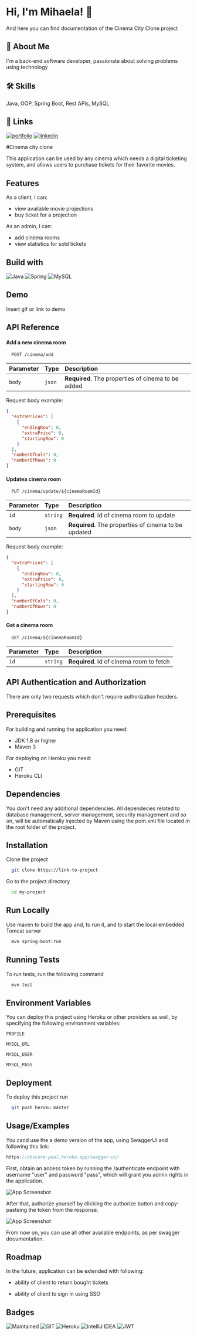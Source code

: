 # Hi, I'm Mihaela! 👋
And here you can find documentation of the Cinema City Clone project


## 🚀 About Me
I'm a back-end software developer, passionate about solving problems using technology 
## 🛠 Skills
Java, OOP, Spring Boot, Rest APIs, MySQL


## 🔗 Links
[![portfolio](https://img.shields.io/badge/my_portfolio-000?style=for-the-badge&logo=ko-fi&logoColor=white)](https://mihaelaantalute.github.io/)
[![linkedin](https://img.shields.io/badge/linkedin-0A66C2?style=for-the-badge&logo=linkedin&logoColor=white)](https://www.linkedin.com/in/mihaela-antalute-4248b7263/)



#Cinema city clone


This application can be used by any cinema which needs a digital ticketing system, and allows users to purchase tickets for their favorite movies.




## Features
As a client, I can:
- view available movie projections
- buy ticket for a projection

As an admin, I can:
- add cinema rooms
- view statistics for sold tickets


## Build with
![Java](https://img.shields.io/badge/Java-ED8B00?style=for-the-badge&logo=java&logoColor=white)
![Spring](https://img.shields.io/badge/Spring-6DB33F?style=for-the-badge&logo=spring&logoColor=white)
![MySQL](https://img.shields.io/badge/mysql-%2300f.svg?style=for-the-badge&logo=mysql&logoColor=white)

## Demo

Insert gif or link to demo


## API Reference

#### Add a new cinema room

```http
  POST /cinema/add
```

| Parameter | Type     | Description                |
| :-------- | :------- | :------------------------- |
| `body` | `json` | **Required**.  The properties of cinema to be added  |

Request body example:

```json
{
  "extraPrices": [
    {
      "endingRow": 0,
      "extraPrice": 0,
      "startingRow": 0
    }
  ],
  "numberOfCols": 0,
  "numberOfRows": 0
}
```  


#### Updatea cinema room

```http
  PUT /cinema/update/${cinemaRoomId}
```

| Parameter | Type     | Description                       |
| :-------- | :------- | :-------------------------------- |
| `id`      | `string` | **Required**.  Id of cinema room to update|
|  `body` | `json` | **Required**.  The properties of cinema to be updated |

Request body example:

```json
{
  "extraPrices": [
    {
      "endingRow": 0,
      "extraPrice": 0,
      "startingRow": 0
    }
  ],
  "numberOfCols": 0,
  "numberOfRows": 0
}
``` 


#### Get a cinema room
```http
  GET /cinema/${cinemaRoomId}
```

| Parameter | Type     | Description                       |
| :-------- | :------- | :-------------------------------- |
| `id`      | `string` | **Required**.   Id of cinema room to fetch  |



## API Authentication and Authorization
There are only two requests which don't require authorization headers.
## Prerequisites

For building and running the application you need:
- JDK 1.8 or higher
- Maven 3

For deploying on Heroku you need:
- GIT 
- Heroku CLI

## Dependencies
You don't need any additional dependencies.
All dependecies related to database management, server management, security management and so on, will be automatically injected by Maven using the pom.xml file located in the root folder of the project.

## Installation
Clone the project

```bash
  git clone https://link-to-project
```

Go to the project directory

```bash
  cd my-project
```






## Run Locally

Use maven to build the app and, to run it, and to start the local embedded Tomcat server

```bash
  mvn spring-boot:run
```


## Running Tests

To run tests, run the following command

```bash
  mvn test
```



## Environment Variables

You can deploy this project using Heroku or other providers as well, by specifying the following environment variables:

`PROFILE`

`MYSQL_URL`

`MYSQL_USER`

`MYSQL_PASS`




## Deployment


To deploy this project run

```bash
  git push heroku master
```



## Usage/Examples

You cand use the a demo version of the app, using SwaggerUI and following this link:

```javascript
https://obscure-peal.heroku.app/swagger-ui/
```

First, obtain an access token by running the /authenticate endpoint with username "user" and password "pass", which will grant you admin rights in the application.

![App Screenshot](https://i.imgur.com/VTQibfA_d.webp?maxwidth=760&fidelity=grand)

After that, authorize yourself by clicking the authorize button and copy-pasteing the token from the response.

![App Screenshot](https://i.imgur.com/arTX2Ke_d.webp?maxwidth=760&fidelity=grand)

From now on, you can use all other available endpoints, as per swagger documentation.



## Roadmap

In the future, application can be extended with following:

- ability of client to return bought tickets

- ability of client to sign in using SSO



## Badges

![Maintained](https://img.shields.io/badge/Maintained%3F-yes-green.svg)
![GIT](https://img.shields.io/badge/GIT-E44C30?style=for-the-badge&logo=git&logoColor=white)
![Heroku](https://img.shields.io/badge/heroku-%23430098.svg?style=for-the-badge&logo=heroku&logoColor=white)
![IntelliJ IDEA](https://img.shields.io/badge/IntelliJIDEA-000000.svg?style=for-the-badge&logo=intellij-idea&logoColor=white)
![JWT](https://img.shields.io/badge/json%20web%20tokens-323330?style=for-the-badge&logo=json-web-tokens&logoColor=pink)



